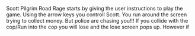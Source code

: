 Scott Pilgrim Road Rage starts by giving the user instructions to play the game. Using the arrow keys you controll Scott.
You run around the screen trying to collect money. But police are chasing you!!! If you collide with the cop/Run into the cop
you will lose and the lose screen pops up. However if 
